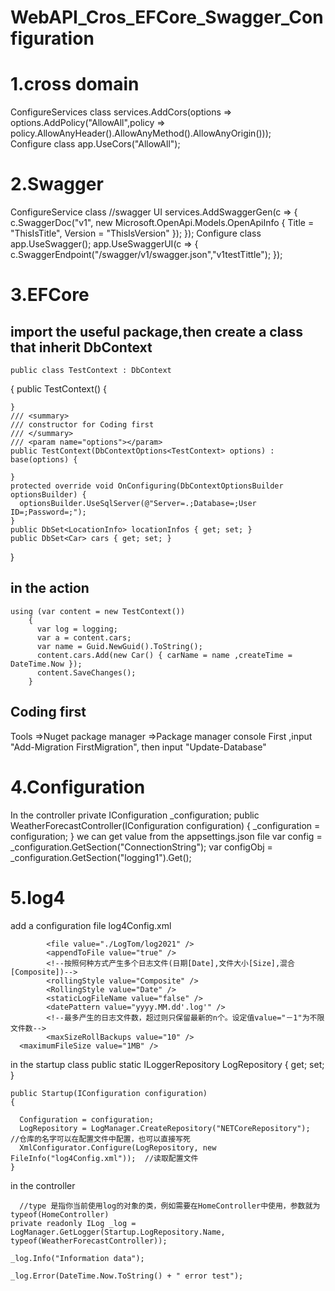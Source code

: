 # WebAPI_Cros_EFCore_Swagger_Configuration
# 1.cross domain
 ConfigureServices class
 services.AddCors(options => options.AddPolicy("AllowAll",policy => policy.AllowAnyHeader().AllowAnyMethod().AllowAnyOrigin()));  
 Configure class
 app.UseCors("AllowAll");
# 2.Swagger
  ConfigureService class
   //swagger UI
  services.AddSwaggerGen(c => {
    c.SwaggerDoc("v1", new Microsoft.OpenApi.Models.OpenApiInfo { Title = "ThisIsTitle", Version = "ThisIsVersion" });
    });
  Configure class
   app.UseSwagger();
      app.UseSwaggerUI(c => {
        c.SwaggerEndpoint("/swagger/v1/swagger.json","v1testTittle");
      });
# 3.EFCore
  ## import the useful package,then create a class that inherit DbContext
    public class TestContext : DbContext
  {
    public TestContext()
    {

    }
    /// <summary>
    /// constructor for Coding first
    /// </summary>
    /// <param name="options"></param>
    public TestContext(DbContextOptions<TestContext> options) : base(options) { 
    
    }
    protected override void OnConfiguring(DbContextOptionsBuilder optionsBuilder) {
      optionsBuilder.UseSqlServer(@"Server=.;Database=;User ID=;Password=;");
    }
    public DbSet<LocationInfo> locationInfos { get; set; }
    public DbSet<Car> cars { get; set; }
  }
  ## in the action
    using (var content = new TestContext())
        {
          var log = logging;
          var a = content.cars;
          var name = Guid.NewGuid().ToString();
          content.cars.Add(new Car() { carName = name ,createTime = DateTime.Now });
          content.SaveChanges();
        }
   ## Coding first
   Tools =>Nuget package manager =>Package manager console
   First ,input "Add-Migration FirstMigration", then input "Update-Database"
# 4.Configuration
In the controller
    private IConfiguration _configuration;
    public WeatherForecastController(IConfiguration configuration)
    {
      _configuration = configuration;
    }
    we can get value from the appsettings.json file
    var config = _configuration.GetSection("ConnectionString");
    var configObj = _configuration.GetSection("logging1").Get<Logging>();
# 5.log4
 add a configuration file log4Config.xml
 <!--the location of log file-->
 			<file value="./LogTom/log2021" />
			<appendToFile value="true" />
			<!--按照何种方式产生多个日志文件(日期[Date],文件大小[Size],混合[Composite])-->
			<rollingStyle value="Composite" />
			<RollingStyle value="Date" />
			<staticLogFileName value="false" />
			<datePattern value="yyyy.MM.dd'.log'" />
			<!--最多产生的日志文件数，超过则只保留最新的n个。设定值value="－1"为不限文件数-->
			<maxSizeRollBackups value="10" />
      <maximumFileSize value="1MB" />
  in the startup class
    public static ILoggerRepository LogRepository { get; set; }  
	
    public Startup(IConfiguration configuration)  
    {  
	
      Configuration = configuration;  
      LogRepository = LogManager.CreateRepository("NETCoreRepository");   //仓库的名字可以在配置文件中配置，也可以直接写死
      XmlConfigurator.Configure(LogRepository, new FileInfo("log4Config.xml"));  //读取配置文件
    }  
	
  in the controller  
	
      //type 是指你当前使用log的对象的类，例如需要在HomeController中使用，参数就为typeof(HomeController)
    private readonly ILog _log = LogManager.GetLogger(Startup.LogRepository.Name, typeof(WeatherForecastController));  
	
    _log.Info("Information data");  
	
    _log.Error(DateTime.Now.ToString() + " error test");  
	
   
